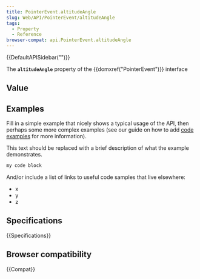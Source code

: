 ```yaml
---
title: PointerEvent.altitudeAngle
slug: Web/API/PointerEvent/altitudeAngle
tags:
  - Property
  - Reference
browser-compat: api.PointerEvent.altitudeAngle
---
```

{{DefaultAPISidebar("")}}

The **`altitudeAngle`** property of the {{domxref("PointerEvent")}} interface 

## Value



## Examples

Fill in a simple example that nicely shows a typical usage of the API, then perhaps some more complex examples (see our guide on how to add [code examples](/en-US/docs/MDN/Contribute/Structures/Code_examples) for more information).

This text should be replaced with a brief description of what the example demonstrates.

```js
my code block
```

And/or include a list of links to useful code samples that live elsewhere:

*   x
*   y
*   z

## Specifications

{{Specifications}}

## Browser compatibility

{{Compat}}


